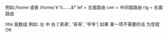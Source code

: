 例如:/home 或者 /home/￥%……&*
lef = 左面路由
cen = 中间面路由
rig = 右面路由

title 是数组
  例如: 
        左      中       右
      ['弟弟', '哥哥', '爷爷'] 
    如果 某一项不需要的话  为空就OK
